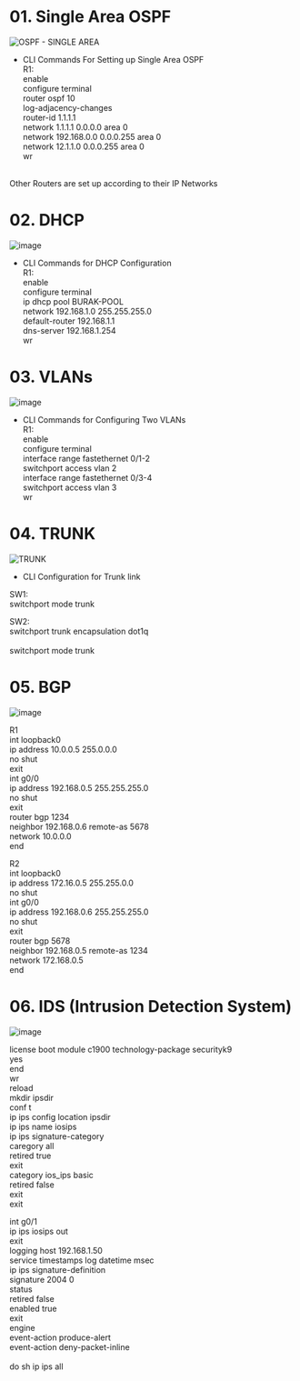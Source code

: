 # 01. Single Area OSPF
![OSPF - SINGLE AREA](https://github.com/user-attachments/assets/d15f19ef-ec6b-4b04-884d-ac1d72bb8c03)
- CLI Commands For Setting up Single Area OSPF<br>
R1:<br>
enable<br>
configure terminal<br>
router ospf 10<br>
log-adjacency-changes<br>
router-id 1.1.1.1 <br>
network 1.1.1.1 0.0.0.0 area 0<br>
network 192.168.0.0 0.0.0.255 area 0<br>
network 12.1.1.0 0.0.0.255 area 0<br>
wr<br>
<br>
Other Routers are set up according to their IP Networks<br>

# 02. DHCP
![image](https://github.com/user-attachments/assets/c63e33bf-9265-4681-8dcd-7579e3adfa44)


- CLI Commands for DHCP Configuration <br>
R1: <br>
enable <br>
configure terminal <br>
ip dhcp pool BURAK-POOL <br>
network 192.168.1.0 255.255.255.0 <br>
default-router 192.168.1.1 <br>
dns-server 192.168.1.254 <br>
wr <br>

# 03. VLANs

![image](https://github.com/user-attachments/assets/7d6b62da-891b-42df-9595-544e13028d52)

- CLI Commands for Configuring Two VLANs <br>
R1: <br>
enable <br>
configure terminal <br>
interface range fastethernet 0/1-2<br>
switchport access vlan 2 <br>
interface range fastethernet 0/3-4 <br>
switchport access vlan 3 <br>
wr <br>

# 04. TRUNK 

![TRUNK](https://github.com/user-attachments/assets/972c1c07-b078-4cfe-b683-377472cb4cee)

- CLI Configuration for Trunk link <br>

SW1: <br>
switchport mode trunk <br>

SW2: <br>
switchport trunk encapsulation dot1q <br>  
switchport mode trunk <br>

# 05. BGP

![image](https://github.com/user-attachments/assets/dac56a9f-d96e-49dc-9442-ec5782856cc9)

R1 <br>
int loopback0<br>
ip address 10.0.0.5 255.0.0.0<br>
no shut<br>
exit<br>
int g0/0<br>
ip address 192.168.0.5 255.255.255.0<br>
no shut<br>
exit<br>
router bgp 1234<br>
neighbor 192.168.0.6 remote-as 5678<br>
network 10.0.0.0<br>
end<br>

R2 <br>
int loopback0<br>
ip address 172.16.0.5 255.255.0.0<br>
no shut<br>
int g0/0<br>
ip address 192.168.0.6 255.255.255.0<br>
no shut<br>
exit<br>
router bgp 5678<br>
neighbor 192.168.0.5 remote-as 1234<br>
network 172.168.0.5<br>
end<br>

# 06. IDS (Intrusion Detection System)
![image](https://github.com/user-attachments/assets/8bffde4e-bd51-42e9-bb91-f30b129b6e3e)

license boot module c1900 technology-package securityk9<br>
yes<br>
end<br>
wr<br>
reload<br>
mkdir ipsdir<br>
conf t<br>
ip ips config location ipsdir<br>
ip ips name iosips<br>
ip ips signature-category<br>
caregory all<br>
retired true<br>
exit<br>
category ios_ips basic<br>
retired false<br>
exit<br>
exit<br>

int g0/1<br>
ip ips iosips out<br>
exit<br>
logging host 192.168.1.50<br>
service timestamps log datetime msec<br>
ip ips signature-definition<br>
signature 2004 0<br>
status<br>
retired false<br>
enabled true<br>
exit<br>
engine<br>
event-action produce-alert<br>
event-action deny-packet-inline<br>
<br>
do sh ip ips all<br>

